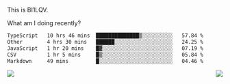 This is BI1LQV.

What am I doing recently?

<!--START_SECTION:waka-->

```txt
TypeScript   10 hrs 46 mins  ██████████████▒░░░░░░░░░░   57.84 %
Other        4 hrs 30 mins   ██████░░░░░░░░░░░░░░░░░░░   24.25 %
JavaScript   1 hr 20 mins    █▓░░░░░░░░░░░░░░░░░░░░░░░   07.19 %
CSV          1 hr 5 mins     █▒░░░░░░░░░░░░░░░░░░░░░░░   05.84 %
Markdown     49 mins         █░░░░░░░░░░░░░░░░░░░░░░░░   04.46 %
```

<!--END_SECTION:waka-->
<img align="right" src="https://github-readme-stats.vercel.app/api?username=bi1lqv&show_icons=true&count_private=true">

<img src="https://metrics.lecoq.io/bi1lqv?template=classic&base.activity=0&base.community=0&base.repositories=0&base.metadata=0&isocalendar=1&base=header%2C%20activity%2C%20community%2C%20repositories%2C%20metadata&base.indepth=false&base.hireable=false&isocalendar=false&isocalendar.duration=full-year&config.timezone=Asia%2FShanghai">
